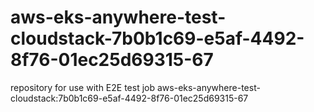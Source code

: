 # aws-eks-anywhere-test-cloudstack-7b0b1c69-e5af-4492-8f76-01ec25d69315-67
repository for use with E2E test job aws-eks-anywhere-test-cloudstack:7b0b1c69-e5af-4492-8f76-01ec25d69315-67
